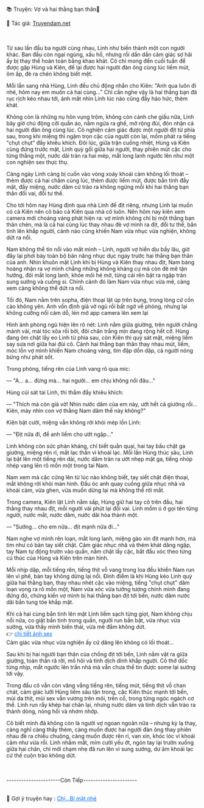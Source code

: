 📚 Truyện: Vợ và hai thằng bạn thân🔞 
<br>
<p>📖 Tác giả: <a href="https://truyendam.net" target="_blank" title="Truyện sex người lớn, truyện 18+ tại Truyendam.net">Truyendam.net</a></p>
<br></br>
<!-- truyện sex chồng xem vợ bị địt, cuckold Việt Nam, vợ lên đỉnh với bạn thân, sex group, vợ ngoại tình, sex flagship dài tập, truyện sex tâm lý mạnh, POV chồng bị cắm sừng, truyện sex Việt mới nhất, Truyendam.net -->
Từ sau lần đầu ba người cùng nhau, Linh như biến thành một con người khác. Ban đầu còn ngại ngùng, xấu hổ, nhưng rồi dần dần cảm giác sợ hãi ấy bị thay thế hoàn toàn bằng khao khát. Cô chỉ mong đến cuối tuần để được gặp Hùng và Kiên, để lại được hai người đàn ông cùng lúc liếm mút, ôm ấp, đè ra chén không biết mệt.

Mỗi lần sang nhà Hùng, Linh đều chủ động nhắn cho Kiên: "Anh qua luôn đi nhé, hôm nay em muốn cả hai cùng..." Chỉ cần nghe vậy là hai thằng bạn đã rục rịch kéo nhau tới, ánh mắt nhìn Linh lúc nào cũng đầy háo hức, thèm khát.

Không còn là những nụ hôn vụng trộm, không còn cảnh che giấu nữa, Linh bây giờ chủ động cởi quần áo, nằm ngửa ra ghế, mở rộng đùi, đón nhận cả hai người đàn ông cùng lúc. Cô nghiện cảm giác được một người địt từ phía sau, trong khi miệng thì ngậm trọn cặc của người còn lại, mồm phát ra tiếng "chụt chụt" đầy khiêu khích. Đôi lúc, giữa trận cuồng nhiệt, Hùng và Kiên cùng đứng trước mặt, Linh quỳ gối giữa hai người, thay phiên mút cặc cho từng thằng một, nước dãi tràn ra hai mép, mắt long lanh ngước lên như một con nghiện sex thực thụ.

Càng ngày Linh càng bị cuốn vào vòng xoáy khoái cảm không lối thoát – thèm được cả hai chăm cùng lúc, thèm được liếm mút, được bắn tinh đầy mặt, đầy miệng, nước dâm cứ trào ra không ngừng mỗi khi hai thằng bạn thân đổi vai, đổi tư thế.

Cho tới hôm nay Hùng định qua nhà Linh để địt riêng, nhưng Linh lại muốn có cả Kiên nên cô bảo cả Kiên qua nhà cô luôn. Nên hôm nay kiên xem camera mới choáng váng phát hiện ra: vợ mình không chỉ bị một thằng bạn thân chén, mà là cả hai cùng lúc thay nhau đè vợ mình ra địt, đổi tư thế, bắn tinh lên khắp người, cảnh nào cũng khiến Nam vừa nhục vừa nghiện, không dứt ra nổi.

Nam không thể tin nổi vào mắt mình – Linh, người vợ hiền dịu bấy lâu, giờ đây lại phơi bày toàn bộ bản năng nhục dục ngay trước hai thằng bạn thân của anh. Nhìn khuôn mặt Linh khi bị Hùng và Kiên thay nhau địt, Nam bàng hoàng nhận ra vợ mình chẳng những không kháng cự mà còn đê mê tận hưởng, đôi mắt long lanh, khóe môi hé mở, từng cái rên bật ra ngập tràn sung sướng và cuồng si. Chính cảnh đó làm Nam vừa nhục vừa mê, càng xem càng không thể dứt ra nổi.



Tối đó, Nam nằm trên sopha, điện thoại lật úp trên bụng, trong lòng cứ cồn cào không yên. Anh vốn định giả vờ ngủ rồi bất ngờ về phòng, nhưng lại không cưỡng nổi cám dỗ, lén mở app camera lên xem lại

Hình ảnh phòng ngủ hiện lên rõ nét: Linh nằm giữa giường, trên người chẳng mảnh vải, mái tóc xõa rối bời, đôi chân trắng mịn dang rộng hết cỡ. Hùng đang ôm chặt lấy eo Linh từ phía sau, còn Kiên thì quỳ sát mặt, miệng liếm say sưa nơi giữa hai đùi cô. Cảnh hai thằng bạn thân thay nhau mút, liếm, móc lồn vợ mình khiến Nam choáng váng, tim đập dồn dập, cả người nóng bừng như phát sốt.

Trong phòng, tiếng rên của Linh vang rõ qua mic:

— "A... a... đừng mà... hai người... em chịu không nổi đâu..."

Hùng cúi sát tai Linh, thì thầm đầy khiêu khích:

— "Thích mà còn giả vờ! Nhìn nước dâm của em này, ướt hết cả giường rồi... Kiên, mày nhìn con vợ thằng Nam dâm thế này không?"

Kiên bật cười, miệng vẫn không rời khỏi mép lồn Linh:

— "Địt nữa đi, để anh liếm cho ướt ngập..."

Linh không còn sức phản kháng, chỉ biết quằn quại, hai tay bấu chặt ga giường, miệng rên rỉ, mắt lạc thần vì khoái lạc. Mỗi lần Hùng thúc sâu, Linh lại bật lên một tiếng rên dài, nước dâm tràn ra ướt nhẹp mặt ga, tiếng nhóp nhép vang lên rõ mồn một trong tai Nam.

Nam xem mà cặc cứng lên từ lúc nào không biết, tay siết chặt điện thoại, mắt không rời khỏi màn hình. Đầu óc anh quay cuồng giữa nhục nhã và khoái cảm, vừa ghen, vừa muốn dừng lại mà không thể rời mắt.

Trong camera, Kiên lật Linh nằm sấp, Hùng giữ hai tay cô trên đầu, hai thằng thay nhau địt, mỗi người vài phút lại đổi vai. Linh mồm ú ớ gọi tên từng người, nước mắt, nước dâm, nước dãi hòa thành một.

— "Sướng... cho em nữa... địt mạnh nữa đi..."

Nam nghe vợ mình rên loạn, mắt long lanh, miệng gào xin địt mạnh hơn, mà tim như có bàn tay siết chặt. Cảm giác nhục nhã và thèm khát dâng ngập, tay Nam tự động trườn vào quần, nắm chặt lấy cặc, bắt đầu xóc theo từng cú thúc của Hùng và Kiên trên màn hình.

Mỗi nhịp dập, mỗi tiếng rên, tiếng thịt vỗ vang trong loa đều khiến Nam run lên vì phê, bàn tay không dừng lại nổi. Đỉnh điểm là khi Hùng kéo Linh quỳ giữa hai thằng bạn, thay nhau nhét cặc vào miệng, tiếng "chụt chụt" dâm loạn vọng ra rõ mồn một, Nam vừa xóc vừa tưởng tượng chính mình đang đứng đó, chứng kiến vợ mình bị hai thằng bạn địt tới bến, nước dâm nước dãi bắn tung tóe khắp mặt.

Khi cả hai cùng bắn tinh lên mặt  Linh liếm sạch từng giọt, Nam không chịu nổi nữa, co giật bắn tinh trong quần, người run bần bật, vừa nhục vừa sướng, vừa thấy mình biến thái, vừa mê đắm không dứt.
<br>👉 <a href="https://anhsexviet.info" 
     target="_blank" 
     title="ảnh sex người lớn, ảnh sex 18+ tại anhsexviet.info"
     style="text-decoration: underline; color: #0070f3;">
    chi tiết ảnh sex
  </a>
  </br>
Cảm giác vừa nhục vừa nghiện ấy cứ dâng lên không có lối thoát...
<!-- full cảnh sex group flagship, truyện sex chồng xem vợ bị địt bạn thân, sex drama tâm lý dài tập, flagship Truyendam.net, truyện sex Việt cực mạnh, cuckold POV, vợ ngoại tình group sex -->

Sau khi bị hai người bạn thân của chồng địt tới bến, Linh nằm vật ra giữa giường, toàn thân rã rời, mồ hôi và tinh dịch dính khắp người. Cô thở dốc từng nhịp, mắt ngước lên trần nhà mà vẫn chưa thể tin được some lại sướng tới vậy.

Trong đầu cô vẫn còn văng vẳng tiếng rên, tiếng mút, tiếng thịt vỗ chan chát, cảm giác lưỡi Hùng liếm sâu tận trong, cặc Kiên thúc mạnh tới bến, mùi da thịt, mùi sex vẫn vương trên môi, trên cổ, trong từng ngóc ngách cơ thể. Linh run rẩy khép hai chân lại, nhưng nước dâm và tinh dịch vẫn trào ra thành dòng, nóng hổi và nhơm nhớp.

Cô biết mình đã không còn là người vợ ngoan ngoãn nữa – nhưng kỳ lạ thay, càng nghĩ càng thấy thèm, càng muốn được hai người đàn ông thay phiên nhau đè ra chiều chuộng, càng muốn được rên rỉ, van xin, khóc lóc vì khoái cảm như vừa rồi. Linh nhắm mắt, mỉm cười yếu ớt, ngón tay lại trườn xuống giữa hai chân, chỉ mới chạm nhẹ đã run lên vì sung sướng, dư âm khoái lạc cứ thế cuộn trào không dứt.
<!-- full cảnh sex group flagship, truyện sex chồng xem vợ bị địt bạn thân, sex drama tâm lý dài tập, flagship Truyendam.net, truyện sex Việt cực mạnh, cuckold POV, vợ ngoại tình group sex -->

<br></br>
----------------------Còn Tiếp----------------------
<br></br>
<p>
  📢 Gợi ý truyện hay : 
  <a href="https://truyendam.net/truyen/chi-bi-mat-nhe" 
     target="_blank" 
     title="Truyện sex người lớn, truyện 18+ tại Truyendam.net"
     style="text-decoration: underline; color: #0070f3;"
  >
    Chị...Bí mật nhé
  </a>
</p>

 





